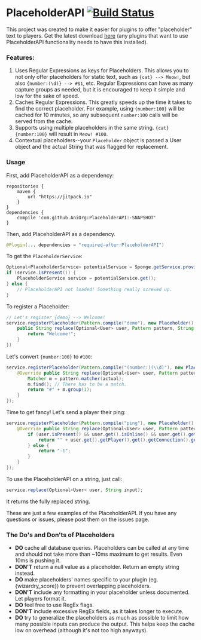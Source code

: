 # PlaceholderAPI [![Build Status](https://travis-ci.org/AniOrg/PlaceholderAPI.svg?branch=master)](https://travis-ci.org/AniOrg/PlaceholderAPI)

This project was created to make it easier for plugins to offer "placeholder" text to players. Get the latest download [here](https://github.com/AniOrg/PlaceholderAPI/releases/latest) (any plugins that want to use PlaceholderAPI functionality needs to have this installed).

### Features:
1. Uses Regular Expressions as keys for Placeholders. This allows you to not only offer placeholders for static text, such as ```{cat} --> Meow!```,
but also ```{number:(\d)} --> #$1```, etc. Regular Expressions can have as many capture groups as needed, but it is encouraged to keep it simple
and low for the sake of speed.
2. Caches Regular Expressions. This greatly speeds up the time it takes to find the correct placeholder. For example, using `{number:100}` will be
cached for 10 minutes, so any subsequent `number:100` calls will be served from the cache.
3. Supports using multiple placeholders in the same string. `{cat} {number:100}` will result in `Meow! #100`.
4. Contextual placeholders--your `Placeholder` object is passed a User object and the actual String that was flagged for replacement.

### Usage

First, add PlaceholderAPI as a dependency:
```
repositories {
    maven {
        url "https://jitpack.io"
    }
}
dependencies {
    compile 'com.github.AniOrg:PlaceholderAPI:-SNAPSHOT'
}
```

Then, add PlaceholderAPI as a dependency.
```java
@Plugin(... dependencies = "required-after:PlaceholderAPI")
```

To get the `PlaceholderService`:
```java
Optional<PlaceholderService> potentialService = Sponge.getService.provide(PlaceholderService.class);
if (service.isPresent()) {
    PlaceholderService service = potentialService.get();
} else {
    // PlaceholderAPI not loaded! Something really screwed up.
}
```

To register a Placeholder:
```java
// Let's register {demo} --> Welcome!
service.registerPlaceholder(Pattern.compile("demo"), new Placeholder() {
    public String replace(Optional<User> user, Pattern pattern, String actual) {
        return "Welcome!";
    }
})
```

Let's convert `{number:100}` to `#100`:
```java
service.registerPlaceholder(Pattern.compile("(number:)(\\d)"), new Placeholder() {
    @Override public String replace(Optional<User> user, Pattern pattern, String actual) {
        Matcher m = pattern.matcher(actual);
        m.find(); // There has to be a match.
        return "#" + m.group(1);
    }
});
```

Time to get fancy! Let's send a player their ping:
```java
service.registerPlaceholder(Pattern.compile("ping"), new Placeholder() {
    @Override public String replace(Optional<User> user, Pattern pattern, String actual) {
        if (user.isPresent() && user.get().isOnline() && user.get().getPlayer().isPresent()) {
            return "" + user.get().getPlayer().get().getConnection().getPing();
        } else {
            return "-1";
        }
    }
});
```

To use the PlaceholderAPI on a string, just call:
```java
service.replace(Optional<User> user, String input);
```
It returns the fully replaced string.

These are just a few examples of the PlaceholderAPI. If you have any questions or issues, please post them on the issues page.

### The Do's and Don'ts of Placeholders
* __DO__ cache all database queries. Placeholders can be called at any time and should not take more than ~10ms maximum to get results. Even 10ms
is pushing it.
* __DON'T__ return a null value as a placeholder. Return an empty string instead.
* __DO__ make placeholders' names specific to your plugin (eg. {wizardry_score}) to prevent overlapping placeholders.
* __DON'T__ include any formatting in your placeholder unless documented. Let players format it.
* __DO__ feel free to use RegEx flags.
* __DON'T__ include excessive RegEx fields, as it takes longer to execute.
* __DO__ try to generalize the placeholders as much as possible to limit how many possible inputs can produce the output. This helps keep the cache
 low on overhead (although it's not too high anyways).
